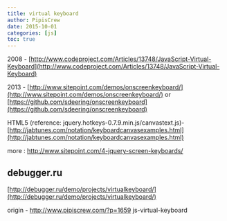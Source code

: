 ```yaml
---
title: virtual keyboard
author: PipisCrew
date: 2015-10-01
categories: [js]
toc: true
---
```


2008 - [http://www.codeproject.com/Articles/13748/JavaScript-Virtual-Keyboard](http://www.codeproject.com/Articles/13748/JavaScript-Virtual-Keyboard)

2013 - [http://www.sitepoint.com/demos/onscreenkeyboard/](http://www.sitepoint.com/demos/onscreenkeyboard/) or [https://github.com/sdeering/onscreenkeyboard](https://github.com/sdeering/onscreenkeyboard)

HTML5 (reference: jquery.hotkeys-0.7.9.min.js/canvastext.js)- [http://jabtunes.com/notation/keyboardcanvasexamples.html](http://jabtunes.com/notation/keyboardcanvasexamples.html)

more :
http://www.sitepoint.com/4-jquery-screen-keyboards/

## debugger.ru

[http://debugger.ru/demo/projects/virtualkeyboard/](http://debugger.ru/demo/projects/virtualkeyboard/)

origin - http://www.pipiscrew.com/?p=1659 js-virtual-keyboard
